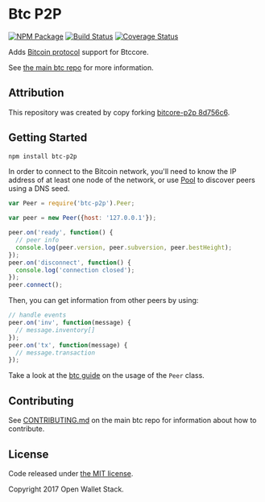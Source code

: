 Btc P2P
=======

[![NPM Package](https://img.shields.io/npm/v/btc-p2p.svg?style=flat-square)](https://www.npmjs.org/package/btc-p2p)
[![Build Status](https://img.shields.io/travis/owstack/btc-p2p.svg?branch=master&style=flat-square)](https://travis-ci.org/owstack/btc-p2p)
[![Coverage Status](https://img.shields.io/coveralls/owstack/btc-p2p.svg?style=flat-square)](https://coveralls.io/r/owstack/btc-p2p?branch=master)

Adds [Bitcoin protocol](https://en.bitcoin.it/wiki/Protocol_documentation) support for Btccore.

See [the main btc repo](https://github.com/owstack/btc) for more information.

## Attribution

This repository was created by copy forking [bitcore-p2p 8d756c6](https://github.com/bitpay/bitcore-p2p/commit/8d756c6c560f097a57585d4fd3f03d57eeb603cd).

## Getting Started

```sh
npm install btc-p2p
```
In order to connect to the Bitcoin network, you'll need to know the IP address of at least one node of the network, or use [Pool](/docs/pool.md) to discover peers using a DNS seed.

```javascript
var Peer = require('btc-p2p').Peer;

var peer = new Peer({host: '127.0.0.1'});

peer.on('ready', function() {
  // peer info
  console.log(peer.version, peer.subversion, peer.bestHeight);
});
peer.on('disconnect', function() {
  console.log('connection closed');
});
peer.connect();
```

Then, you can get information from other peers by using:

```javascript
// handle events
peer.on('inv', function(message) {
  // message.inventory[]
});
peer.on('tx', function(message) {
  // message.transaction
});
```

Take a look at the [btc guide](http://btc.io/guide/peer.html) on the usage of the `Peer` class.

## Contributing

See [CONTRIBUTING.md](https://github.com/owstack/btc/blob/master/CONTRIBUTING.md) on the main btc repo for information about how to contribute.

## License

Code released under [the MIT license](https://github.com/owstack/btc/blob/master/LICENSE).

Copyright 2017 Open Wallet Stack.
